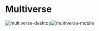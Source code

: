 # Multiverse

![multiverse-desktop](https://github.com/drxking/Multiverse/assets/128295357/2adbb70d-927b-4f33-9efc-55f33398ad26)![multiverse-mobile](https://github.com/drxking/Multiverse/assets/128295357/d7a2abbd-6f69-41fa-8220-1218b6b49a2f)
